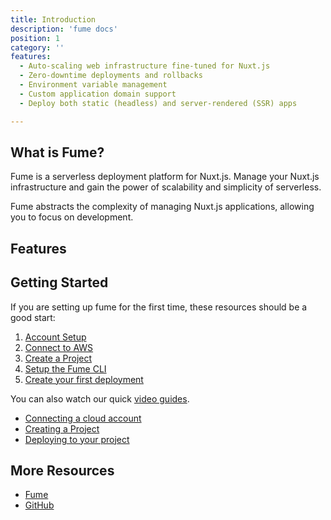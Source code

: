 ```yaml
---
title: Introduction
description: 'fume docs'
position: 1
category: ''
features: 
  - Auto-scaling web infrastructure fine-tuned for Nuxt.js
  - Zero-downtime deployments and rollbacks
  - Environment variable management
  - Custom application domain support
  - Deploy both static (headless) and server-rendered (SSR) apps

---
```

## What is Fume?

Fume is a serverless deployment platform for Nuxt.js.  Manage your Nuxt.js infrastructure and gain the power of scalability and simplicity of serverless.

Fume abstracts the complexity of managing Nuxt.js applications, allowing you to focus on development.

## Features
<list :items="features"></list>

## Getting Started

If you are setting up fume for the first time, these resources should be a good start:

1. [Account Setup](account-setup)
2. [Connect to AWS](aws-connect)
3. [Create a Project](create-project)
4. [Setup the Fume CLI](fume-cli)
5. [Create your first deployment](create-deploy)

You can also watch our quick [video guides](https://www.youtube.com/channel/UC9wwnu7EK_IRxDAIaN4q8NA).

* [Connecting a cloud account](https://www.youtube.com/watch?v=UQoJcQtbxPA)
* [Creating a Project](https://www.youtube.com/watch?v=6bxzYKGv71k)
* [Deploying to your project](https://www.youtube.com/watch?v=YIIOiJKkjso)


## More Resources

* [Fume](https://fume.app/)
* [GitHub](https://github.com/fumeapp)
